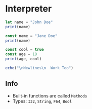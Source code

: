# Interpreter

```js
let name = "John Doe"
print(name)

const name = "Jane Doe"
print(name)

const cool = true
const age = 18
print(age, cool)

echo("\nNewlines\n  Work Too")
```

## Info

* Built-in functions are called `Methods`
* Types: `I32`, `String`, `F64`, `Bool`
